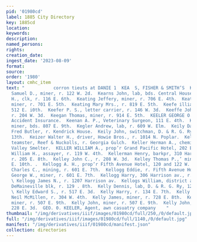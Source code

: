 ```yaml
---
pid: '01980cd'
label: 1885 City Directory
key: 1885cd
location: 
keywords: 
description: 
named_persons: 
rights: 
creation_date: 
ingest_date: '2023-08-09'
format: 
source: 
order: '1980'
layout: cmhc_item
text: "           corron tieuts at DANIE 1  KEA  S, FISHER & SMITH’S  KEL  oO     Kearney
  Samuel D., miner, r. 122 W. 2d.  Kearns John, lab, bds. Central House.  Kearns Joseph
  H., clk, r. 116 E. 6th.  Keating Jeffery, miner, r. 706 E. 4th.  Keating Lawrence,
  miner, r. 701 E. 5th.  Keating Mary Mrs., r. 819 E. 5th.  Keefe illiam, miner, r.
  512 E. i0th.  Keefer P. S., letter carrier, r. 146 W. 3d.  Keeffe John, shoemaker,
  r. 204 W. 3d.  Keegan Thomas, miner, r. 914 E. 5th.  KEELER GEORGE O., Life and
  Accident Insurance.  Keenan A. P., Veterinary Surgeon, 111 E. 4th.  Keeney Neil,
  miner, bds. 807 E. 9th.  Kegler Andrew, lab, r. 609 W. Elm.  Keily Daniel J., clk,
  Fred Butler, r. Kendrick House.  Keily John, switchman, D. & R. G. Ry, r. 134 E.
  13th.  Keizer Walter H., driver, Howie Bros., r. 1014 N. Poplar.  Keller Emmet B.,
  teamster, Reef & Nuckolls, r. Georgia Gulch.  Keller Herman A., chemist, Arkansas
  Valley Smelter.  KELLER WILLIAM A., prop’r Grand Pacific Hotel, 202 EK. 3d.  Keller
  William H., assayer, r. 119 W. 4th.  Kellerman Henry, barkpr, 310 Harrison av.,
  r. 205 E. 8th.  Kelley John C., r. 208 W. 3d.  Kelley Thomas P.,’ mining, r. 215
  E. 10th. .  Kellogg A. H., prop’r Fifth Avenue Hotel, 120 and 122 W. 5th.  Kellogg
  Charles C., mining, r. 601 E. 7th.  Kellogg Eddie, r. Fifth Avenue Hotel.  Kellogg
  George W., miner, r. 601 E. 7th.  Kellogg Harry, 306 Harrison av., r. 122 W. 3d.
  \ Kellogg James N., r. 1207 Harrison av.  Kellogs William, district attorney, 1
  DeMaineville blk, r. 129 . 8th.  Kelly Dennis, lab, D. & R. G. Ry, 1202 N. Poplar.
  \ Kelly Edward S., r. 517 E. 3d.  Kelly Harry, r. 134 E. 7th.  Kelly Hugh, elk,
  Neil McMillen, r. 304 W. 4th.  Kelly James, miner, r. 728 E. 8th.  Kelly James,
  miner, r. 507 E. 9th.  Kelly John, miner, r. 507 E. 9th.  Kelly John, mining, r.
  228 E. 3d.  GEO. 0. KEELER, Agent, awn casuatry company    "
thumbnail: "/img/derivatives/iiif/images/01980cd/full/250,/0/default.jpg"
full: "/img/derivatives/iiif/images/01980cd/full/1140,/0/default.jpg"
manifest: "/img/derivatives/iiif/01980cd/manifest.json"
collection: directories
---
```

